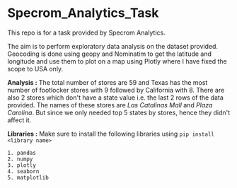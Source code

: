 # Specrom_Analytics_Task

This repo is for a task provided by Specrom Analytics.

The aim is to perform exploratory data analysis on the dataset provided. Geocoding is done using geopy and Nominatim to get the latitude and longitude and use them to plot on a map using Plotly where I have fixed the scope to USA only. 

**Analysis :**  The total number of stores are 59 and Texas has the most number of footlocker stores with 9 followed by California with 8. There are also 2 stores which don't have a state value i.e. the last 2 rows of the data provided. The names of these stores are *Las Catalinas Mall* and *Plaza Carolina*. But since we only needed top 5 states by stores, hence they didn't affect it. 

**Libraries :** Make sure to install the following libraries using ```pip install <library name>```

	1. pandas
	2. numpy
	3. plotly
	4. seaborn
	5. matplotlib
